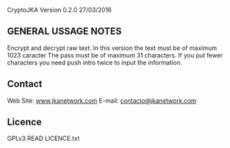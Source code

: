 CryptoJKA Version 0.2.0 27/03/2016

GENERAL USSAGE NOTES
--------------------
Encrypt and decrypt raw text. 
In this version the text must be of maximum 1023 caracter 
The pass must be of maximum 31 characters. 
If you put fewer characters you need push intro twice to input the information.

Contact
-------
Web Site: www.jkanetwork.com
E-mail:	  contacto@jkanetwork.com

Licence
-------
GPLv3
READ LICENCE.txt
